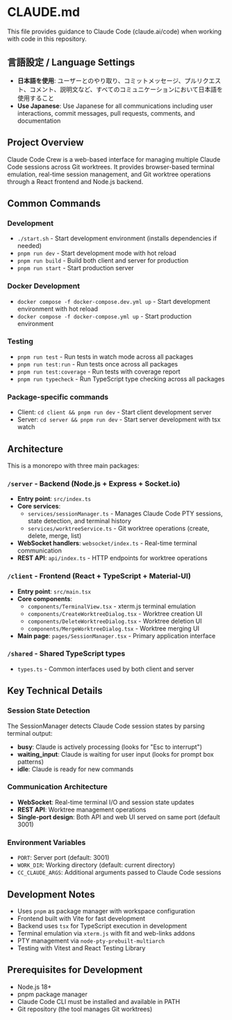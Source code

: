 # CLAUDE.md

This file provides guidance to Claude Code (claude.ai/code) when working with code in this repository.

## 言語設定 / Language Settings
- **日本語を使用**: ユーザーとのやり取り、コミットメッセージ、プルリクエスト、コメント、説明文など、すべてのコミュニケーションにおいて日本語を使用すること
- **Use Japanese**: Use Japanese for all communications including user interactions, commit messages, pull requests, comments, and documentation

## Project Overview

Claude Code Crew is a web-based interface for managing multiple Claude Code sessions across Git worktrees. It provides browser-based terminal emulation, real-time session management, and Git worktree operations through a React frontend and Node.js backend.

## Common Commands

### Development
- `./start.sh` - Start development environment (installs dependencies if needed)
- `pnpm run dev` - Start development mode with hot reload
- `pnpm run build` - Build both client and server for production
- `pnpm run start` - Start production server

### Docker Development
- `docker compose -f docker-compose.dev.yml up` - Start development environment with hot reload
- `docker compose -f docker-compose.yml up` - Start production environment

### Testing
- `pnpm run test` - Run tests in watch mode across all packages
- `pnpm run test:run` - Run tests once across all packages
- `pnpm run test:coverage` - Run tests with coverage report
- `pnpm run typecheck` - Run TypeScript type checking across all packages

### Package-specific commands
- Client: `cd client && pnpm run dev` - Start client development server
- Server: `cd server && pnpm run dev` - Start server development with tsx watch

## Architecture

This is a monorepo with three main packages:

### `/server` - Backend (Node.js + Express + Socket.io)
- **Entry point**: `src/index.ts`
- **Core services**:
  - `services/sessionManager.ts` - Manages Claude Code PTY sessions, state detection, and terminal history
  - `services/worktreeService.ts` - Git worktree operations (create, delete, merge, list)
- **WebSocket handlers**: `websocket/index.ts` - Real-time terminal communication
- **REST API**: `api/index.ts` - HTTP endpoints for worktree operations

### `/client` - Frontend (React + TypeScript + Material-UI)
- **Entry point**: `src/main.tsx`
- **Core components**:
  - `components/TerminalView.tsx` - xterm.js terminal emulation
  - `components/CreateWorktreeDialog.tsx` - Worktree creation UI
  - `components/DeleteWorktreeDialog.tsx` - Worktree deletion UI
  - `components/MergeWorktreeDialog.tsx` - Worktree merging UI
- **Main page**: `pages/SessionManager.tsx` - Primary application interface

### `/shared` - Shared TypeScript types
- `types.ts` - Common interfaces used by both client and server

## Key Technical Details

### Session State Detection
The SessionManager detects Claude Code session states by parsing terminal output:
- **busy**: Claude is actively processing (looks for "Esc to interrupt")
- **waiting_input**: Claude is waiting for user input (looks for prompt box patterns)
- **idle**: Claude is ready for new commands

### Communication Architecture
- **WebSocket**: Real-time terminal I/O and session state updates
- **REST API**: Worktree management operations
- **Single-port design**: Both API and web UI served on same port (default 3001)

### Environment Variables
- `PORT`: Server port (default: 3001)
- `WORK_DIR`: Working directory (default: current directory)
- `CC_CLAUDE_ARGS`: Additional arguments passed to Claude Code sessions

## Development Notes

- Uses `pnpm` as package manager with workspace configuration
- Frontend built with Vite for fast development
- Backend uses `tsx` for TypeScript execution in development
- Terminal emulation via `xterm.js` with fit and web-links addons
- PTY management via `node-pty-prebuilt-multiarch`
- Testing with Vitest and React Testing Library

## Prerequisites for Development

- Node.js 18+
- pnpm package manager
- Claude Code CLI must be installed and available in PATH
- Git repository (the tool manages Git worktrees)